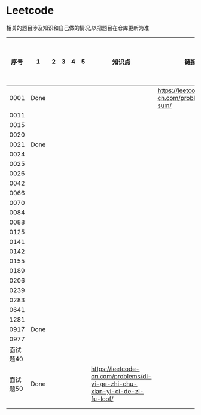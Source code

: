 # Leetcode 

相关的题目涉及知识和自己做的情况,以把题目在仓库更新为准

|序号|1|2|3|4|5|知识点|链接|相关知识点|
|---|---|---|---|---|---|---|---|---|
|0001|Done||||||https://leetcode-cn.com/problems/two-sum/|
|0011|||||||
|0015|||||||
|0020|||||||
|0021|Done||||||
|0024|||||||
|0025|||||||
|0026|||||||
|0042|||||||
|0066|||||||
|0070|||||||
|0084|||||||
|0088|||||||
|0125|||||||
|0141|||||||
|0142|||||||
|0155|||||||
|0189|||||||
|0206|||||||
|0239|||||||
|0283|||||||
|0641|||||||
|1281|||||||
|0917|Done||||||
|0977|||||||
|面试题40|||||||
|面试题50|Done|||||https://leetcode-cn.com/problems/di-yi-ge-zhi-chu-xian-yi-ci-de-zi-fu-lcof/|
||||||||
||||||||

